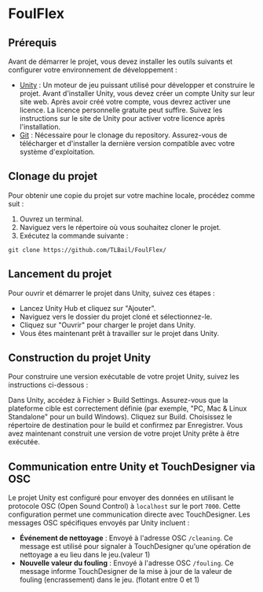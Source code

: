 # FoulFlex

## Prérequis

Avant de démarrer le projet, vous devez installer les outils suivants et configurer votre environnement de développement :

- [Unity](https://unity.com/) : Un moteur de jeu puissant utilisé pour développer et construire le projet. Avant d'installer Unity, vous devez créer un compte Unity sur leur site web. Après avoir créé votre compte, vous devrez activer une licence. La licence personnelle gratuite peut suffire. Suivez les instructions sur le site de Unity pour activer votre licence après l'installation.
- [Git](https://git-scm.com/) : Nécessaire pour le clonage du repository. Assurez-vous de télécharger et d'installer la dernière version compatible avec votre système d'exploitation.

## Clonage du projet

Pour obtenir une copie du projet sur votre machine locale, procédez comme suit :

1. Ouvrez un terminal.
2. Naviguez vers le répertoire où vous souhaitez cloner le projet.
3. Exécutez la commande suivante :

```git
git clone https://github.com/TLBail/FoulFlex/
```

## Lancement du projet
Pour ouvrir et démarrer le projet dans Unity, suivez ces étapes :

- Lancez Unity Hub et cliquez sur "Ajouter".
- Naviguez vers le dossier du projet cloné et sélectionnez-le.
- Cliquez sur "Ouvrir" pour charger le projet dans Unity.
- Vous êtes maintenant prêt à travailler sur le projet dans Unity.


## Construction du projet Unity
Pour construire une version exécutable de votre projet Unity, suivez les instructions ci-dessous :

Dans Unity, accédez à Fichier > Build Settings.
Assurez-vous que la plateforme cible est correctement définie (par exemple, "PC, Mac & Linux Standalone" pour un build Windows).
Cliquez sur Build.
Choisissez le répertoire de destination pour le build et confirmez par Enregistrer.
Vous avez maintenant construit une version de votre projet Unity prête à être exécutée.


## Communication entre Unity et TouchDesigner via OSC

Le projet Unity est configuré pour envoyer des données en utilisant le protocole OSC (Open Sound Control) à `localhost` sur le port `7000`. Cette configuration permet une communication directe avec TouchDesigner. Les messages OSC spécifiques envoyés par Unity incluent :

- **Événement de nettoyage** : Envoyé à l'adresse OSC `/cleaning`. Ce message est utilisé pour signaler à TouchDesigner qu'une opération de nettoyage a eu lieu dans le jeu.(valeur 1)
- **Nouvelle valeur du fouling** : Envoyé à l'adresse OSC `/fouling`. Ce message informe TouchDesigner de la mise à jour de la valeur de fouling (encrassement) dans le jeu. (flotant entre 0 et 1)
